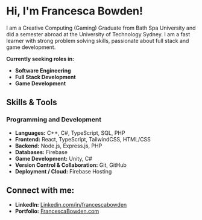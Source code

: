 # Hi, I'm Francesca Bowden!
I am a Creative Computing (Gaming) Graduate from Bath Spa University and did a semester abroad at the University of Technology Sydney. I am a fast learner with strong problem solving skills, passionate about full stack and game development.

**Currently seeking roles in:**
- **Software Engineering** 
- **Full Stack Development** 
- **Game Development**


## Skills & Tools
### Programming and Development
- **Languages:** C++, C#, TypeScript, SQL, PHP  
- **Frontend:** React, TypeScript, TailwindCSS, HTML/CSS
- **Backend:** Node.js, Express.js, PHP  
- **Databases:** Firebase  
- **Game Development:** Unity, C#
- **Version Control & Collaboration:** Git, GitHub  
- **Deployment / Cloud:** Firebase Hosting

## Connect with me:

- **LinkedIn:** [Linkedin.com/in/francescabowden](www.linkedin.com/in/francescabowden)  
- **Portfolio:** [FrancescaBowden.com](http://francescabowden.com/)
